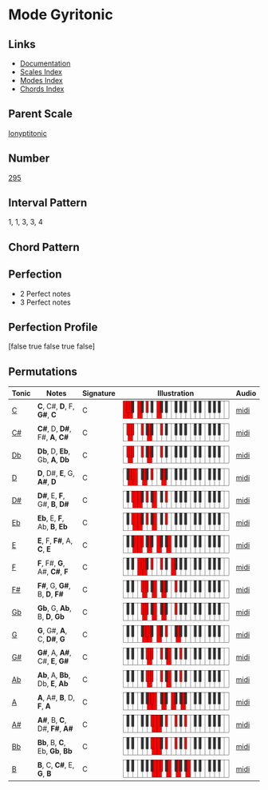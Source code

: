 # Mode Gyritonic

## Links

- [Documentation](index.md)
- [Scales Index](Scales.md)
- [Modes Index](Modes.md)
- [Chords Index](Chords.md)

## Parent Scale

[Ionyptitonic](ScaleIonyptitonic.md)

## Number

[295](https://ianring.com/musictheory/scales/295)

## Interval Pattern

1, 1, 3, 3, 4

## Chord Pattern



## Perfection

- 2 Perfect notes
- 3 Perfect notes

## Perfection Profile

[false true false true false]

## Permutations

| Tonic | Notes | Signature | Illustration | Audio |
|-------|-------|-----------|--------------|-------|
| [C](ModeCNaturalGyritonic.md) | **C**, C#, **D**, F, **G#**, **C** | C | ![CNaturalGyritonic](ModeCNaturalGyritonic.png) | [midi](https://github.com/edipermadi/music/blob/main/docs/ModeCNaturalGyritonic.mid?raw=true) |
| [C#](ModeCSharpGyritonic.md) | **C#**, D, **D#**, F#, **A**, **C#** | C | ![CSharpGyritonic](ModeCSharpGyritonic.png) | [midi](https://github.com/edipermadi/music/blob/main/docs/ModeCSharpGyritonic.mid?raw=true) |
| [Db](ModeDFlatGyritonic.md) | **Db**, D, **Eb**, Gb, **A**, **Db** | C | ![DFlatGyritonic](ModeDFlatGyritonic.png) | [midi](https://github.com/edipermadi/music/blob/main/docs/ModeDFlatGyritonic.mid?raw=true) |
| [D](ModeDNaturalGyritonic.md) | **D**, D#, **E**, G, **A#**, **D** | C | ![DNaturalGyritonic](ModeDNaturalGyritonic.png) | [midi](https://github.com/edipermadi/music/blob/main/docs/ModeDNaturalGyritonic.mid?raw=true) |
| [D#](ModeDSharpGyritonic.md) | **D#**, E, **F**, G#, **B**, **D#** | C | ![DSharpGyritonic](ModeDSharpGyritonic.png) | [midi](https://github.com/edipermadi/music/blob/main/docs/ModeDSharpGyritonic.mid?raw=true) |
| [Eb](ModeEFlatGyritonic.md) | **Eb**, E, **F**, Ab, **B**, **Eb** | C | ![EFlatGyritonic](ModeEFlatGyritonic.png) | [midi](https://github.com/edipermadi/music/blob/main/docs/ModeEFlatGyritonic.mid?raw=true) |
| [E](ModeENaturalGyritonic.md) | **E**, F, **F#**, A, **C**, **E** | C | ![ENaturalGyritonic](ModeENaturalGyritonic.png) | [midi](https://github.com/edipermadi/music/blob/main/docs/ModeENaturalGyritonic.mid?raw=true) |
| [F](ModeFNaturalGyritonic.md) | **F**, F#, **G**, A#, **C#**, **F** | C | ![FNaturalGyritonic](ModeFNaturalGyritonic.png) | [midi](https://github.com/edipermadi/music/blob/main/docs/ModeFNaturalGyritonic.mid?raw=true) |
| [F#](ModeFSharpGyritonic.md) | **F#**, G, **G#**, B, **D**, **F#** | C | ![FSharpGyritonic](ModeFSharpGyritonic.png) | [midi](https://github.com/edipermadi/music/blob/main/docs/ModeFSharpGyritonic.mid?raw=true) |
| [Gb](ModeGFlatGyritonic.md) | **Gb**, G, **Ab**, B, **D**, **Gb** | C | ![GFlatGyritonic](ModeGFlatGyritonic.png) | [midi](https://github.com/edipermadi/music/blob/main/docs/ModeGFlatGyritonic.mid?raw=true) |
| [G](ModeGNaturalGyritonic.md) | **G**, G#, **A**, C, **D#**, **G** | C | ![GNaturalGyritonic](ModeGNaturalGyritonic.png) | [midi](https://github.com/edipermadi/music/blob/main/docs/ModeGNaturalGyritonic.mid?raw=true) |
| [G#](ModeGSharpGyritonic.md) | **G#**, A, **A#**, C#, **E**, **G#** | C | ![GSharpGyritonic](ModeGSharpGyritonic.png) | [midi](https://github.com/edipermadi/music/blob/main/docs/ModeGSharpGyritonic.mid?raw=true) |
| [Ab](ModeAFlatGyritonic.md) | **Ab**, A, **Bb**, Db, **E**, **Ab** | C | ![AFlatGyritonic](ModeAFlatGyritonic.png) | [midi](https://github.com/edipermadi/music/blob/main/docs/ModeAFlatGyritonic.mid?raw=true) |
| [A](ModeANaturalGyritonic.md) | **A**, A#, **B**, D, **F**, **A** | C | ![ANaturalGyritonic](ModeANaturalGyritonic.png) | [midi](https://github.com/edipermadi/music/blob/main/docs/ModeANaturalGyritonic.mid?raw=true) |
| [A#](ModeASharpGyritonic.md) | **A#**, B, **C**, D#, **F#**, **A#** | C | ![ASharpGyritonic](ModeASharpGyritonic.png) | [midi](https://github.com/edipermadi/music/blob/main/docs/ModeASharpGyritonic.mid?raw=true) |
| [Bb](ModeBFlatGyritonic.md) | **Bb**, B, **C**, Eb, **Gb**, **Bb** | C | ![BFlatGyritonic](ModeBFlatGyritonic.png) | [midi](https://github.com/edipermadi/music/blob/main/docs/ModeBFlatGyritonic.mid?raw=true) |
| [B](ModeBNaturalGyritonic.md) | **B**, C, **C#**, E, **G**, **B** | C | ![BNaturalGyritonic](ModeBNaturalGyritonic.png) | [midi](https://github.com/edipermadi/music/blob/main/docs/ModeBNaturalGyritonic.mid?raw=true) |

